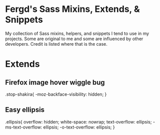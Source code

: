 Fergd's Sass Mixins, Extends, & Snippets
=====================

My collection of Sass mixins, helpers, and snippets I tend to use in my projects. Some are original to me and some are influenced by other developers. Credit is listed where that is the case. 

Extends
=======
Firefox image hover wiggle bug
------------------------------
.stop-shakira{
	-moz-backface-visibility: hidden;
}

Easy ellipsis
-------------
.ellipsis{
	overflow: hidden;
	white-space: nowrap;
	text-overflow: ellipsis;
	-ms-text-overflow: ellipsis;
	-o-text-overflow: ellipsis;
}


